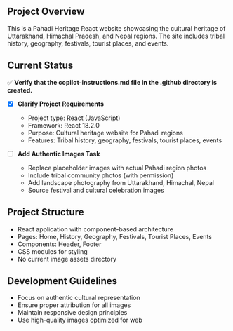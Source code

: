 <!-- Use this file to provide workspace-specific custom instructions to Copilot. For more details, visit https://code.visualstudio.com/docs/copilot/copilot-customization#_use-a-githubcopilotinstructionsmd-file -->

## Project Overview
This is a Pahadi Heritage React website showcasing the cultural heritage of Uttarakhand, Himachal Pradesh, and Nepal regions. The site includes tribal history, geography, festivals, tourist places, and events.

## Current Status
✅ **Verify that the copilot-instructions.md file in the .github directory is created.**

- [x] **Clarify Project Requirements**
  - Project type: React (JavaScript)
  - Framework: React 18.2.0
  - Purpose: Cultural heritage website for Pahadi regions
  - Features: Tribal history, geography, festivals, tourist places, events

- [ ] **Add Authentic Images Task**
  - Replace placeholder images with actual Pahadi region photos
  - Include tribal community photos (with permission)
  - Add landscape photography from Uttarakhand, Himachal, Nepal
  - Source festival and cultural celebration images

## Project Structure
- React application with component-based architecture
- Pages: Home, History, Geography, Festivals, Tourist Places, Events
- Components: Header, Footer
- CSS modules for styling
- No current image assets directory

## Development Guidelines
- Focus on authentic cultural representation
- Ensure proper attribution for all images
- Maintain responsive design principles
- Use high-quality images optimized for web